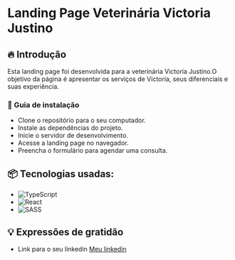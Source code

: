 
# Landing Page Veterinária Victoria Justino


## 🔥 Introdução

Esta landing page foi desenvolvida para a veterinária Victoría Justino.O objetivo da página é apresentar os serviços de Victoría, seus diferenciais e suas experiência.


### 🔨 Guia de instalação

- Clone o repositório para o seu computador.
- Instale as dependências do projeto.
- Inicie o servidor de desenvolvimento.
- Acesse a landing page no navegador.
- Preencha o formulário para agendar uma consulta.


## 📦 Tecnologias usadas:


* ![TypeScript](https://img.shields.io/badge/typescript-%23007ACC.svg?style=for-the-badge&logo=typescript&logoColor=white)
* ![React](https://img.shields.io/badge/react-%2320232a.svg?style=for-the-badge&logo=react&logoColor=%2361DAFB)
* ![SASS](https://img.shields.io/badge/SASS-hotpink.svg?style=for-the-badge&logo=SASS&logoColor=white)


## 💡 Expressões de gratidão

* Link para o seu linkedin [Meu linkedin](https://www.linkedin.com/in/darlan-martins-8a7956259/)

